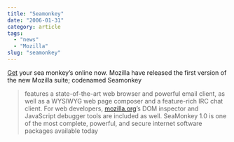 ```yaml
---
title: "Seamonkey"
date: "2006-01-31"
category: article
tags:
  - "news"
  - "Mozilla"
slug: "seamonkey"
---
```


[Get][1] your sea monkey’s online now. Mozilla have released the first version of the new Mozilla suite; codenamed Seamonkey

> features a state-of-the-art web browser and powerful email client, as well as a WYSIWYG web page composer and a feature-rich IRC chat client. For web developers, [mozilla.org](https://www.mozilla.org/en-GB/)’s DOM inspector and JavaScript debugger tools are included as well. SeaMonkey 1.0 is one of the most complete, powerful, and secure internet software packages available today

[1]: https://www.seamonkey-project.org/
